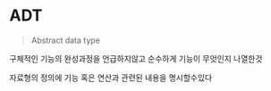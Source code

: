
# ADT 

> Abstract data type 

구체적인 기능의 완성과정을 언급하지않고 순수하게 기능이 무엇인지 나열한것

자료형의 정의에 기능 혹은 연산과 관련된 내용을 명시할수있다
